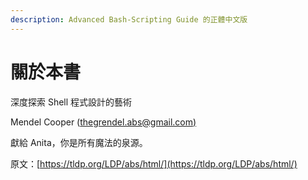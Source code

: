 ```yaml
---
description: Advanced Bash-Scripting Guide 的正體中文版
---
```


# 關於本書

深度探索 Shell 程式設計的藝術 &#x20;

Mendel Cooper ([thegrendel.abs@gmail.com)](mailto:thegrendel.abs@gmail.com)



獻給 Anita，你是所有魔法的泉源。

原文：[https://tldp.org/LDP/abs/html/](https://tldp.org/LDP/abs/html/)



